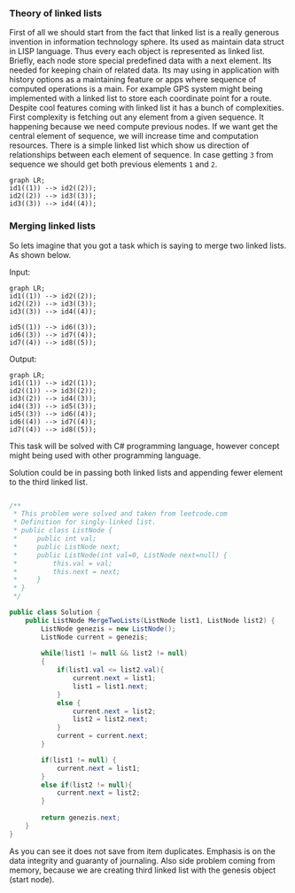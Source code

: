 ### Theory of linked lists

First of all we should start from the fact that linked list is a really generous invention in information technology sphere. Its used as maintain data struct in LISP language. Thus every each object is represented as linked list. 
Briefly, each node store special predefined data with a next element. Its needed for keeping chain of related data. Its may using in application with history options as a maintaining feature or apps where sequence of computed operations is a main.  For example GPS system might being implemented with a linked list to store each coordinate point for a route.
Despite cool features coming with linked list it has a bunch of complexities. First complexity is fetching out any element from a given sequence. It happening because we need compute previous nodes. If we want get the central element of sequence, we will increase time and computation resources.
There is a simple linked list which show us direction of relationships between each element of sequence. In case getting `3`  from sequence we should get both previous elements `1` and `2`.

```mermaid
graph LR;
id1((1)) --> id2((2));
id2((2)) --> id3((3));
id3((3)) --> id4((4));
```

### Merging linked lists

So lets imagine that you got a task which is saying to merge two linked lists. As shown below.

Input:
```mermaid
graph LR;
id1((1)) --> id2((2));
id2((2)) --> id3((3));
id3((3)) --> id4((4));

id5((1)) --> id6((3));
id6((3)) --> id7((4));
id7((4)) --> id8((5));
```

Output:
```mermaid
graph LR;
id1((1)) --> id2((1));
id2((1)) --> id3((2));
id3((2)) --> id4((3));
id4((3)) --> id5((3));
id5((3)) --> id6((4));
id6((4)) --> id7((4));
id7((4)) --> id8((5));
```
This task will be solved with C# programming language, however concept might being used with other programming language.

Solution could be in passing both linked lists and appending fewer element to the third linked list.

```c# 

/**
 * This problem were solved and taken from leetcode.com
 * Definition for singly-linked list.
 * public class ListNode {
 *     public int val;
 *     public ListNode next;
 *     public ListNode(int val=0, ListNode next=null) {
 *         this.val = val;
 *         this.next = next;
 *     }
 * }
 */

public class Solution {
    public ListNode MergeTwoLists(ListNode list1, ListNode list2) {
        ListNode genezis = new ListNode();
        ListNode current = genezis;
        
        while(list1 != null && list2 != null)
        {
            if(list1.val <= list2.val){
                current.next = list1;
                list1 = list1.next;
            }
            else {
                current.next = list2;
                list2 = list2.next;
            }
            current = current.next;
        }

        if(list1 != null) {
            current.next = list1;
        }
        else if(list2 != null){
            current.next = list2;
        }
        
        return genezis.next;
    }
}
```

As you can see it does not save from item duplicates. Emphasis is on the data integrity and guaranty of journaling. Also side problem coming from memory, because we are creating third linked list with the genesis object (start node).

